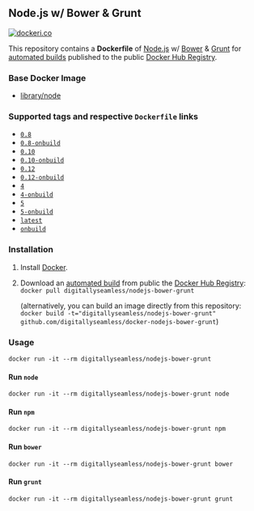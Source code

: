 ## Node.js w/ Bower & Grunt
[![dockeri.co](http://dockeri.co/image/digitallyseamless/nodejs-bower-grunt)](https://registry.hub.docker.com/u/digitallyseamless/nodejs-bower-grunt)

This repository contains a **Dockerfile** of [Node.js](http://nodejs.org/) w/ [Bower](http://bower.io/) & [Grunt](http://gruntjs.com/) for [automated builds](https://registry.hub.docker.com/u/digitallyseamless/nodejs-bower-grunt/) published to the public [Docker Hub Registry](https://registry.hub.docker.com/).

### Base Docker Image

* [library/node](https://registry.hub.docker.com/_/node/)

### Supported tags and respective `Dockerfile` links
* [`0.8`](https://github.com/DigitallySeamless/docker-nodejs-bower-grunt/blob/v0.8/Dockerfile)
* [`0.8-onbuild`](https://github.com/DigitallySeamless/docker-nodejs-bower-grunt/blob/v0.8-onbuild/Dockerfile)
* [`0.10`](https://github.com/DigitallySeamless/docker-nodejs-bower-grunt/blob/v0.10/Dockerfile)
* [`0.10-onbuild`](https://github.com/DigitallySeamless/docker-nodejs-bower-grunt/blob/v0.10-onbuild/Dockerfile)
* [`0.12`](https://github.com/DigitallySeamless/docker-nodejs-bower-grunt/blob/v0.12/Dockerfile)
* [`0.12-onbuild`](https://github.com/DigitallySeamless/docker-nodejs-bower-grunt/blob/v0.12-onbuild/Dockerfile)
* [`4`](https://github.com/DigitallySeamless/docker-nodejs-bower-grunt/blob/v4/Dockerfile)
* [`4-onbuild`](https://github.com/DigitallySeamless/docker-nodejs-bower-grunt/blob/v4-onbuild/Dockerfile)
* [`5`](https://github.com/DigitallySeamless/docker-nodejs-bower-grunt/blob/v5/Dockerfile)
* [`5-onbuild`](https://github.com/DigitallySeamless/docker-nodejs-bower-grunt/blob/v5-onbuild/Dockerfile)
* [`latest`](https://github.com/DigitallySeamless/docker-nodejs-bower-grunt/blob/master/Dockerfile)
* [`onbuild`](https://github.com/DigitallySeamless/docker-nodejs-bower-grunt/blob/onbuild/Dockerfile)

### Installation

1. Install [Docker](https://www.docker.com/).

2. Download an [automated build](https://registry.hub.docker.com/u/digitallyseamless/nodejs-bower-grunt/) from public the [Docker Hub Registry](https://registry.hub.docker.com/): `docker pull digitallyseamless/nodejs-bower-grunt`

   (alternatively, you can build an image directly from this repository: `docker build -t="digitallyseamless/nodejs-bower-grunt" github.com/digitallyseamless/docker-nodejs-bower-grunt`)


### Usage

    docker run -it --rm digitallyseamless/nodejs-bower-grunt

#### Run `node`

    docker run -it --rm digitallyseamless/nodejs-bower-grunt node

#### Run `npm`

    docker run -it --rm digitallyseamless/nodejs-bower-grunt npm

#### Run `bower`

    docker run -it --rm digitallyseamless/nodejs-bower-grunt bower

#### Run `grunt`

    docker run -it --rm digitallyseamless/nodejs-bower-grunt grunt
